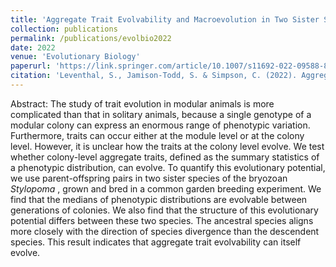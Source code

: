 ```yaml
---
title: 'Aggregate Trait Evolvability and Macroevolution in Two Sister Species of the Bryozoan <i>Stylopoma</i>'
collection: publications
permalink: /publications/evolbio2022
date: 2022
venue: 'Evolutionary Biology'
paperurl: 'https://link.springer.com/article/10.1007/s11692-022-09588-8'
citation: 'Leventhal, S., Jamison-Todd, S. & Simpson, C. (2022). Aggregate Trait Evolvability and Macroevolution in Two Sister Species of the Bryozoan <i>Stylopoma</i>. <i>Evol Biol</i>. https://doi.org/10.1007/s11692-022-09588-8'
---
```

Abstract: The study of trait evolution in modular animals is more complicated than that in solitary animals, 
because a single genotype of a modular colony can express an enormous range of phenotypic variation. 
Furthermore, traits can occur either at the module level or at the colony level. However, it is unclear how 
the traits at the colony level evolve. We test whether colony-level aggregate traits, defined as the summary 
statistics of a phenotypic distribution, can evolve. To quantify this evolutionary potential, we use 
parent-offspring pairs in two sister species of the bryozoan <i> Stylopoma </i>, grown and bred in a common garden breeding 
experiment. We find that the medians of phenotypic distributions are evolvable between generations of colonies. 
We also find that the structure of this evolutionary potential differs between these two species. The ancestral 
species aligns more closely with the direction of species divergence than the descendent species. This result 
indicates that aggregate trait evolvability can itself evolve.
